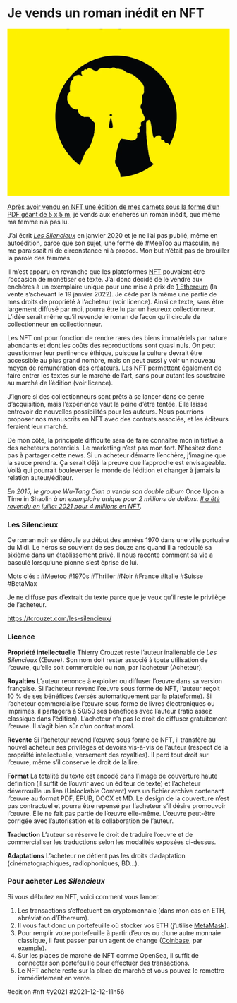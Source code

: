 # Je vends un roman inédit en NFT

![Les Silencieux](_i/silencieux-horizontal.webp)

[Après avoir vendu en NFT une édition de mes carnets sous la forme d’un PDF géant de 5 x 5 m](../8/je-vends-mon-blog-aux-encheres-en-nft.md), je vends aux enchères un roman inédit, que même ma femme n’a pas lu.

J’ai écrit *[Les Silencieux](../../books/les-silencieux.md)* en janvier 2020 et je ne l’ai pas publié, même en autoédition, parce que son sujet, une forme de #MeeToo au masculin, ne me paraissait ni de circonstance ni à propos. Mon but n’était pas de brouiller la parole des femmes.

Il m’est apparu en revanche que les plateformes [NFT](https://fr.wikipedia.org/wiki/Jeton_non_fongible) pouvaient être l’occasion de monétiser ce texte. J’ai donc décidé de le vendre aux enchères à un exemplaire unique pour une mise à prix de [1 Ethereum](https://www.coinbase.com/fr/price/ethereum) (la vente s’achevant le 19 janvier 2022). Je cède par là même une partie de mes droits de propriété à l’acheteur (voir licence). Ainsi ce texte, sans être largement diffusé par moi, pourra être lu par un heureux collectionneur. L’idée serait même qu’il revende le roman de façon qu’il circule de collectionneur en collectionneur.

Les NFT ont pour fonction de rendre rares des biens immatériels par nature abondants et dont les coûts des reproductions sont quasi nuls. On peut questionner leur pertinence éthique, puisque la culture devrait être accessible au plus grand nombre, mais on peut aussi y voir un nouveau moyen de rémunération des créateurs. Les NFT permettent également de faire entrer les textes sur le marché de l’art, sans pour autant les soustraire au marché de l’édition (voir licence).

J’ignore si des collectionneurs sont prêts à se lancer dans ce genre d’acquisition, mais l’expérience vaut la peine d’être tentée. Elle laisse entrevoir de nouvelles possibilités pour les auteurs. Nous pourrions proposer nos manuscrits en NFT avec des contrats associés, et les éditeurs feraient leur marché.

De mon côté, la principale difficulté sera de faire connaître mon initiative à des acheteurs potentiels. Le marketing n’est pas mon fort. N’hésitez donc pas à partager cette news. Si un acheteur démarre l’enchère, j’imagine que la sauce prendra. Ça serait déjà la preuve que l’approche est envisageable. Voilà qui pourrait bouleverser le monde de l’édition et changer à jamais la relation auteur/éditeur.

*En 2015, le groupe Wu-Tang Clan a vendu son double album* Once Upon a Time in Shaolin *à un exemplaire unique pour 2 millions de dollars. [Il a été revendu en juillet 2021 pour 4 millions en NFT](https://en.wikipedia.org/wiki/Once_Upon_a_Time_in_Shaolin).*
### Les Silencieux

Ce roman noir se déroule au début des années 1970 dans une ville portuaire du Midi. Le héros se souvient de ses douze ans quand il a redoublé sa sixième dans un établissement privé. Il nous raconte comment sa vie a basculé lorsqu’une pionne s’est éprise de lui.

Mots clés : #Meetoo #1970s #Thriller #Noir #France #Italie #Suisse #BetaMax

Je ne diffuse pas d’extrait du texte parce que je veux qu’il reste le privilège de l’acheteur.

<https://tcrouzet.com/les-silencieux/>
### Licence

**Propriété intellectuelle** Thierry Crouzet reste l’auteur inaliénable de *Les Silencieux* (Œuvre). Son nom doit rester associé à toute utilisation de l’œuvre, qu’elle soit commerciale ou non, par l’acheteur (Acheteur).

**Royalties** L’auteur renonce à exploiter ou diffuser l’œuvre dans sa version française. Si l’acheteur revend l’œuvre sous forme de NFT, l’auteur reçoit 10 % de ses bénéfices (versés automatiquement par la plateforme). Si l’acheteur commercialise l’œuvre sous forme de livres électroniques ou imprimés, il partagera à 50/50 ses bénéfices avec l’auteur (ratio assez classique dans l’édition). L’acheteur n’a pas le droit de diffuser gratuitement l’œuvre. Il s’agit bien sûr d’un contrat moral.

**Revente** Si l’acheteur revend l’œuvre sous forme de NFT, il transfère au nouvel acheteur ses privilèges et devoirs vis-à-vis de l’auteur (respect de la propriété intellectuelle, versement des royalties). Il perd tout droit sur l’œuvre, même s’il conserve le droit de la lire.

**Format** La totalité du texte est encodé dans l’image de couverture haute définition (il suffit de l’ouvrir avec un éditeur de texte) et l’acheteur déverrouille un lien (Unlockable Content) vers un fichier archive contenant l’œuvre au format PDF, EPUB, DOCX et MD. Le design de la couverture n’est pas contractuel et pourra être repensé par l’acheteur s’il désire promouvoir l’œuvre. Elle ne fait pas partie de l’œuvre elle-même. L’œuvre peut-être corrigée avec l’autorisation et la collaboration de l’auteur.

**Traduction** L’auteur se réserve le droit de traduire l’œuvre et de commercialiser les traductions selon les modalités exposées ci-dessus.

**Adaptations** L’acheteur ne détient pas les droits d’adaptation (cinématographiques, radiophoniques, BD…).

### Pour acheter *Les Silencieux*

Si vous débutez en NFT, voici comment vous lancer.

1. Les transactions s’effectuent en cryptomonnaie (dans mon cas en ETH, abréviation d’Ethereum).
2. Il vous faut donc un portefeuille où stocker vos ETH (j’utilise [MetaMask](https://metamask.io/)).
3. Pour remplir votre portefeuille à partir d’euros ou d’une autre monnaie classique, il faut passer par un agent de change ([Coinbase](https://www.coinbase.com/), par exemple).
4. Sur les places de marché de NFT comme OpenSea, il suffit de connecter son portefeuille pour effectuer des transactions.
5. Le NFT acheté reste sur la place de marché et vous pouvez le remettre immédiatement en vente.


#edition #nft #y2021 #2021-12-12-11h56
